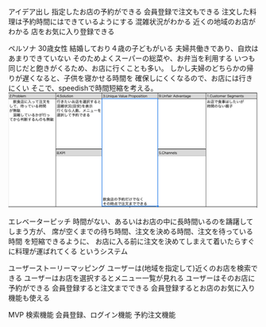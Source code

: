   アイデア出し
指定したお店の予約ができる
会員登録で注文もできる
注文した料理は予約時間にはできているようにする
混雑状況がわかる
近くの地域のお店がわかる
店をお気に入り登録できる


  ペルソナ
30歳女性
結婚しており４歳の子どもがいる
夫婦共働きであり、自炊はあまりできていない
そのためよくスーパーの総菜や、お弁当を利用する
いつも同じだと飽きがくるため、お店に行くことも多い。
しかし夫婦のどちらかの帰りが遅くなると、子供を寝かせる時間を
確保しにくくなるので、お店には行きにくい
そこで、speedishで時間短縮を考える。
![画像の説明](設計画像/リーンキャンバス.png)

  エレベーターピッチ
時間がない、あるいはお店の中に長時間いるのを躊躇してしまう方が、
席が空くまでの待ち時間、注文を決める時間、注文を待っている時間
を短縮できるように、
お店に入る前に注文を決めてしまえて着いたらすぐに料理が運ばれてくる
というシステム


  ユーザーストーリーマッピング
ユーザーは(地域を指定して)近くのお店を検索できる
ユーザーはお店を選択するとメニュー一覧が見れる
ユーザーはそのお店に予約ができる
会員登録すると注文までできる
会員登録するとお店のお気に入り機能も使える


  MVP
検索機能
会員登録、ログイン機能
予約注文機能
